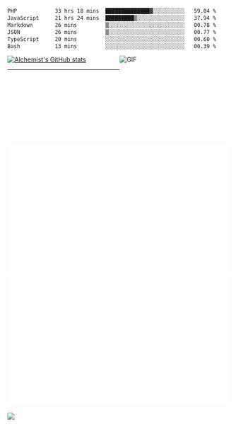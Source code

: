 <!--START_SECTION:waka-->

```text
PHP            33 hrs 18 mins  ██████████████▓░░░░░░░░░░   59.04 %
JavaScript     21 hrs 24 mins  █████████▒░░░░░░░░░░░░░░░   37.94 %
Markdown       26 mins         ▒░░░░░░░░░░░░░░░░░░░░░░░░   00.78 %
JSON           26 mins         ▒░░░░░░░░░░░░░░░░░░░░░░░░   00.77 %
TypeScript     20 mins         ░░░░░░░░░░░░░░░░░░░░░░░░░   00.60 %
Bash           13 mins         ░░░░░░░░░░░░░░░░░░░░░░░░░   00.39 %
```

<!--END_SECTION:waka-->

[![Alchemist's GitHub stats](https://github-readme-stats.vercel.app/api?username=DrMaxis&show_icons=true&theme=outrun&count_private=true)](#)
<img align="right" alt="GIF" src="https://user-images.githubusercontent.com/5355808/139111924-210cc6fa-9fb1-4dac-929d-6324a5836a92.gif" width="250" height="200" />
<hr />

![](https://raw.githubusercontent.com/DrMaxis/github-stats-transparent/output/generated/overview.svg)
![](https://raw.githubusercontent.com/DrMaxis/github-stats-transparent/output/generated/languages.svg)

 
<a href="https://count.getloli.com/"><img src="https://count.getloli.com/get/@:maxis-the-alchemist?theme=rule34"></a>
<!-- https://count.getloli.com/get/@alchemist?theme=rule34 -->
<br>
